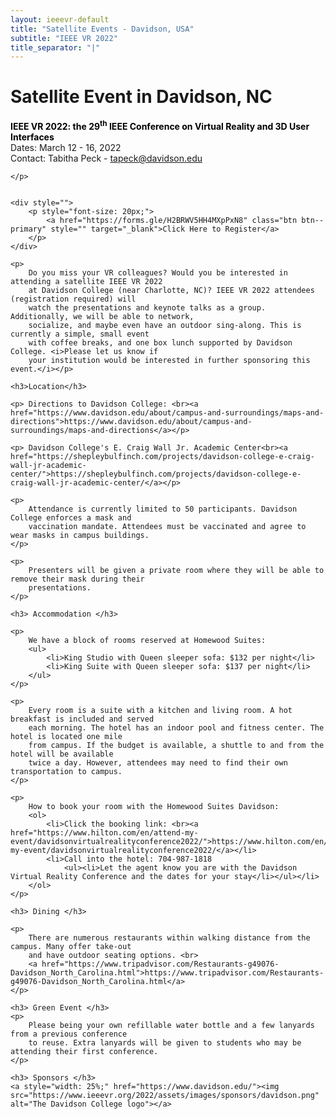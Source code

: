 ```yaml
---
layout: ieeevr-default
title: "Satellite Events - Davidson, USA"
subtitle: "IEEE VR 2022"
title_separator: "|"
---
```



<div>
    <h1 id="satellite-events-davidson-usa"> Satellite Event in Davidson, NC </h1>
    <p>
        <strong style="color: black">IEEE VR 2022: the 29<sup>th</sup> IEEE Conference on Virtual Reality and 3D User Interfaces</strong>
        <br />
        Dates: March 12 - 16, 2022 
        <br />
        Contact: Tabitha Peck - <a href="mailto:tapeck@davidson.edu?subject=IEEE VR 22 Satellite Event - Davidson">tapeck@davidson.edu</a>
        
    </p>

    
    <div style="">
        <p style="font-size: 20px;">
            <a href="https://forms.gle/H2BRWV5HH4MXpPxN8" class="btn btn--primary" style="" target="_blank">Click Here to Register</a>
        </p>
    </div>
    
    <p>
        Do you miss your VR colleagues? Would you be interested in attending a satellite IEEE VR 2022
        at Davidson College (near Charlotte, NC)? IEEE VR 2022 attendees (registration required) will 
        watch the presentations and keynote talks as a group. Additionally, we will be able to network,
        socialize, and maybe even have an outdoor sing-along. This is currently a simple, small event 
        with coffee breaks, and one box lunch supported by Davidson College. <i>Please let us know if
        your institution would be interested in further sponsoring this event.</i></p>

    <h3>Location</h3>

    <p> Directions to Davidson College: <br><a href="https://www.davidson.edu/about/campus-and-surroundings/maps-and-directions">https://www.davidson.edu/about/campus-and-surroundings/maps-and-directions</a></p>
    
    <p> Davidson College's E. Craig Wall Jr. Academic Center<br><a href="https://shepleybulfinch.com/projects/davidson-college-e-craig-wall-jr-academic-center/">https://shepleybulfinch.com/projects/davidson-college-e-craig-wall-jr-academic-center/</a></p>
    
    <p>
        Attendance is currently limited to 50 participants. Davidson College enforces a mask and 
        vaccination mandate. Attendees must be vaccinated and agree to wear masks in campus buildings.
    </p>

    <p>
        Presenters will be given a private room where they will be able to remove their mask during their 
        presentations.
    </p>

    <h3> Accommodation </h3>

    <p> 
        We have a block of rooms reserved at Homewood Suites:
        <ul>
            <li>King Studio with Queen sleeper sofa: $132 per night</li>
            <li>King Suite with Queen sleeper sofa: $137 per night</li>
        </ul>
    </p>

    <p>
        Every room is a suite with a kitchen and living room. A hot breakfast is included and served 
        each morning. The hotel has an indoor pool and fitness center. The hotel is located one mile 
        from campus. If the budget is available, a shuttle to and from the hotel will be available 
        twice a day. However, attendees may need to find their own transportation to campus.
    </p>

    <p>
        How to book your room with the Homewood Suites Davidson:
        <ol>
            <li>Click the booking link: <br><a href="https://www.hilton.com/en/attend-my-event/davidsonvirtualrealityconference2022/">https://www.hilton.com/en/attend-my-event/davidsonvirtualrealityconference2022/</a></li>
            <li>Call into the hotel: 704-987-1818
                <ul><li>Let the agent know you are with the Davidson Virtual Reality Conference and the dates for your stay</li></ul></li>
        </ol>
    </p>

    <h3> Dining </h3>

    <p>
        There are numerous restaurants within walking distance from the campus. Many offer take-out 
        and have outdoor seating options. <br>
        <a href="https://www.tripadvisor.com/Restaurants-g49076-Davidson_North_Carolina.html">https://www.tripadvisor.com/Restaurants-g49076-Davidson_North_Carolina.html</a>
    </p>

    <h3> Green Event </h3>
    <p>
        Please being your own refillable water bottle and a few lanyards from a previous conference 
        to reuse. Extra lanyards will be given to students who may be attending their first conference.
    </p>

    <h3> Sponsors </h3>
    <a style="width: 25%;" href="https://www.davidson.edu/"><img src="https://www.ieeevr.org/2022/assets/images/sponsors/davidson.png" alt="The Davidson College logo"></a>
</div>